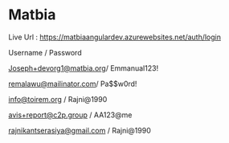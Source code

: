 # Matbia

Live Url : https://matbiaangulardev.azurewebsites.net/auth/login

Username / Password

Joseph+devorg1@matbia.org/ Emmanual123!

remalawu@mailinator.com/ Pa$$w0rd!

info@toirem.org / Rajni@1990

avis+report@c2p.group / AA123@me

rajnikantserasiya@gmail.com / Rajni@1990
